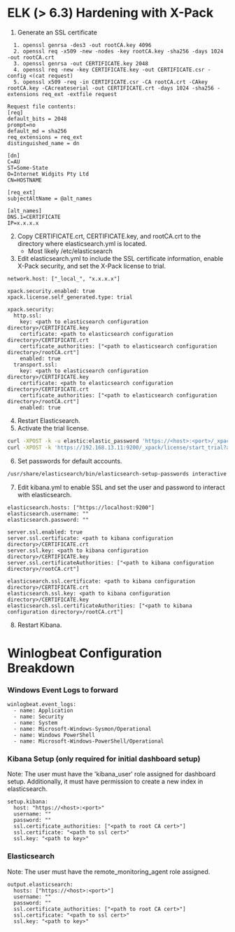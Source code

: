 # ELK (> 6.3) Hardening with X-Pack
1. Generate an SSL certificate
```
  1. openssl genrsa -des3 -out rootCA.key 4096
  2. openssl req -x509 -new -nodes -key rootCA.key -sha256 -days 1024 -out rootCA.crt
  3. openssl genrsa -out CERTIFICATE.key 2048
  4. openssl req -new -key CERTIFICATE.key -out CERTIFICATE.csr -config <(cat request)
  5. openssl x509 -req -in CERTIFICATE.csr -CA rootCA.crt -CAkey rootCA.key -CAcreateserial -out CERTIFICATE.crt -days 1024 -sha256 -extensions req_ext -extfile request
	
Request file contents:
[req]
default_bits = 2048
prompt=no
default_md = sha256
req_extensions = req_ext
distinguished_name = dn

[dn]
C=AU
ST=Some-State
O=Internet Widgits Pty Ltd
CN=HOSTNAME

[req_ext]
subjectAltName = @alt_names

[alt_names]
DNS.1=CERTIFICATE
IP=x.x.x.x

```
2. Copy CERTIFICATE.crt, CERTIFICATE.key, and rootCA.crt to the directory where elasticsearch.yml is located.
	- Most likely /etc/elasticsearch
3. Edit elasticsearch.yml to include the SSL certificate information, enable X-Pack security, and set the X-Pack license to trial.
```
network.host: ["_local_", "x.x.x.x"]

xpack.security.enabled: true
xpack.license.self_generated.type: trial

xpack.security:
  http.ssl:
    key: <path to elasticsearch configuration directory>/CERTIFICATE.key
    certificate: <path to elasticsearch configuration directory>/CERTIFICATE.crt
    certificate_authorities: ["<path to elasticsearch configuration directory>/rootCA.crt"]
    enabled: true
  transport.ssl:
    key: <path to elasticsearch configuration directory>/CERTIFICATE.key
    certificate: <path to elasticsearch configuration directory>/CERTIFICATE.crt
    certificate_authorities: ["<path to elasticsearch configuration directory>/rootCA.crt"]
    enabled: true
```
4. Restart Elasticsearch.
5. Activate the trial license.
```bash
curl -XPOST -k -u elastic:elastic_password 'https://<host>:<port>/_xpack/license/start_trial?acknowledge=true'
curl -XPOST -k 'https://192.168.13.11:9200/_xpack/license/start_trial?acknowledge=true'
```
6. Set passwords for default accounts.
```bash
/usr/share/elasticsearch/bin/elasticsearch-setup-passwords interactive
```
7. Edit kibana.yml to enable SSL and set the user and password to interact with elasticsearch.
```
elasticsearch.hosts: ["https://localhost:9200"]
elasticsearch.username: ""
elasticsearch.password: ""

server.ssl.enabled: true
server.ssl.certificate: <path to kibana configuration directory>/CERTIFICATE.crt
server.ssl.key: <path to kibana configuration directory>/CERTIFICATE.key
server.ssl.certificateAuthorities: ["<path to kibana configuration directory>/rootCA.crt"]

elasticsearch.ssl.certificate: <path to kibana configuration directory>/CERTIFICATE.crt
elasticsearch.ssl.key: <path to kibana configuration directory>/CERTIFICATE.key
elasticsearch.ssl.certificateAuthorities: ["<path to kibana configuration directory>/rootCA.crt"]
```
8. Restart Kibana.

# Winlogbeat Configuration Breakdown
### Windows Event Logs to forward
```
winlogbeat.event_logs:
  - name: Application
  - name: Security
  - name: System
  - name: Microsoft-Windows-Sysmon/Operational
  - name: Windows PowerShell
  - name: Microsoft-Windows-PowerShell/Operational
```

### Kibana Setup (only required for initial dashboard setup)
Note: The user must have the 'kibana_user' role assigned for dashboard setup. Additionally, it must have permission to create a new index in elasticsearch.
```
setup.kibana:
  host: "https://<host>:<port>"
  username: ""
  password: ""
  ssl.certificate_authorities: ["<path to root CA cert>"]
  ssl.certificate: "<path to ssl cert>"
  ssl.key: "<path to key>"
```

### Elasticsearch
Note: The user must have the remote_monitoring_agent role assigned.
```
output.elasticsearch:
  hosts: ["https://<host>:<port>"]
  username: ""
  password: ""
  ssl.certificate_authorities: ["<path to root CA cert>"]
  ssl.certificate: "<path to ssl cert>"
  ssl.key: "<path to key>"
```